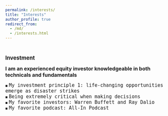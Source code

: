 ```yaml
---
permalink: /interests/
title: "Interests"
author_profile: true
redirect_from: 
  - /md/
  - /interests.html
---
```


<style>
.custom-bullet {
    list-style-type: none;
    padding-left: 0;
}

.custom-bullet li::before {
    content: "\25A0"; /* Unicode character for a small square */
    font-size: 8px; /* Adjust this value to change the icon size */
    margin-right: 0.5em; /* Adjust this value to control the spacing */
}
</style>

<br>

<span style="font-size: 17px;"><strong>Investment</strong></span>
<ul class="custom-bullet">
  <span style="font-size: 16px;"><strong>I am an experienced equity investor knowledgeable in both technicals and fundamentals</strong></span>
    <ul class="custom-bullet">
      <li><span style="font-size: 15px; font-family: monospace;">My investment principle 1: life-changing opportunities emerge as disaster strikes</span></li>
      <li><span style="font-size: 15px; font-family: monospace;">Being extremely critical when making decisions</span></li>
      <li><span style="font-size: 15px; font-family: monospace;">My favorite investors: Warren Buffett and Ray Dalio</span></li>
      <li><span style="font-size: 15px; font-family: monospace;">My favorite podcast: All-In Podcast</span></li>
     </ul>
  </ul>
 
















